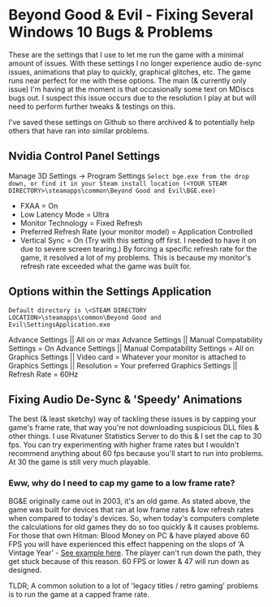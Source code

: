 # Beyond Good & Evil - Fixing Several Windows 10 Bugs & Problems 
These are the settings that I use to let me run the game with a minimal amount of issues. With these settings I no longer experience audio de-sync issues, animations that play to quickly, graphical glitches, etc. The game runs near perfect for me with these options. The main (& currently only issue) I'm having at the moment is that occasionally some text on MDiscs bugs out. I suspect this issue occurs due to the resolution I play at but will need to perform further tweaks & testings on this.

I've saved these settings on Github so there archived &amp; to potentially help others that have ran into similar problems.

## Nvidia Control Panel Settings
Manage 3D Settings -> Program Settings
    ```Select bge.exe from the drop down, or find it in your Steam install location (<YOUR STEAM DIRECTORY>\steamapps\common\Beyond Good and Evil\BGE.exe)```
- FXAA = On
- Low Latency Mode = Ultra
- Monitor Technology = Fixed Refresh
- Preferred Refresh Rate (your monitor model) = Application Controlled
- Vertical Sync = On (Try with this setting off first. I needed to have it on due to severe screen tearing.)
By forcing a specific refresh rate for the game, it resolved a lot of my problems. This is because my monitor's refresh rate exceeded what the game was built for.

## Options within the Settings Application
```Default directory is \<STEAM DIRECTORY LOCATION>\steamapps\common\Beyond Good and Evil\SettingsApplication.exe```


Advance Settings  || All on or max
Advance Settings  || Manual Compatability Settings = On
Advance Settings  || Manual Compatability Settings = All on
Graphics Settings || Video card = Whatever your monitor is attached to
Graphics Settings || Resolution = Your preferred
Graphics Settings || Refresh Rate = 60Hz
    
## Fixing Audio De-Sync & 'Speedy' Animations
The best (& least sketchy) way of tackling these issues is by capping your game's frame rate, that way you're not downloading suspicious DLL files & other things. I use Rivatuner Statistics Server to do this & I set the cap to 30 fps. You can try experimenting with higher frame rates but I wouldn't recommend anything about 60 fps because you'll start to run into problems. At 30 the game is still very much playable.

### Eww, why do I need to cap my game to a low frame rate?
BG&E originally came out in 2003, it's an old game. As stated above, the game was built for devices that ran at low frame rates & low refresh rates when compared to today's devices. So, when today's computers complete the calculations for old games they do so too quickly & it causes problems. For those that own Hitman: Blood Money on PC & have played above 60 FPS you will have experienced this effect happening on the slops of 'A Vintage Year' - [See example here](https://www.youtube.com/watch?v=Lc1H3uYIbjk). The player can't run down the path, they get stuck because of this reason. 60 FPS or lower & 47 will run down as designed. 

TLDR; A common solution to a lot of 'legacy titles / retro gaming' problems is to run the game at a capped frame rate. 
